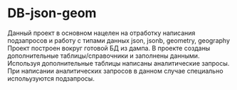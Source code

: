 # DB-json-geom
Данный проект в основном нацелен на отработку написания подзапросов и работу с типами данных json, jsonb, geometry, geography
Проект построен вокруг готовой БД из дампа. В проекте созданы дополнительные таблицы/справочники и заполнены данными.
Используя дополнительные таблицы написаны аналитические запросы.
При написании аналитических запросов в данном случае специально испольузуются подзапросы.
